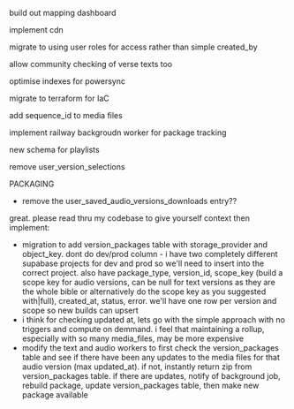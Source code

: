 build out mapping dashboard

implement cdn

migrate to using user roles for access rather than simple created_by

allow community checking of verse texts too

optimise indexes for powersync

migrate to terraform for IaC

add sequence_id to media files

implement railway backgroudn worker for package tracking

new schema for playlists

remove user_version_selections

PACKAGING

- remove the user_saved_audio_versions_downloads entry??

great. please read thru my codebase to give yourself context then implement:

- migration to add version_packages table with storage_provider and object_key. dont do dev/prod column - i have two completely different supabase projects for dev and prod so we'll need to insert into the correct project. also have package_type, version_id, scope_key (build a scope key for audio versions, can be null for text versions as they are the whole bible or alternatively do the scope key as you suggested with|full), created_at, status, error. we'll have one row per version and scope so new builds can upsert
- i think for checking updated at, lets go with the simple approach with no triggers and compute on demmand. i feel that maintaining a rollup, especially with so many media_files, may be more expensive
- modify the text and audio workers to first check the version_packages table and see if there have been any updates to the media files for that audio version (max updated_at). if not, instantly return zip from version_packages table. if there are updates, notify of background job, rebuild package, update version_packages table, then make new package available
